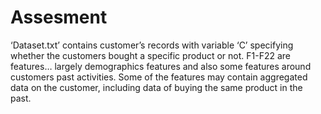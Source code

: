 # Assesment
‘Dataset.txt’ contains customer’s records with variable ‘C’ specifying whether the customers bought a specific product or not. F1-F22 are features… largely demographics features and also some features around customers past activities. Some of the features may contain aggregated data on the customer, including data of buying the same product in the past.
